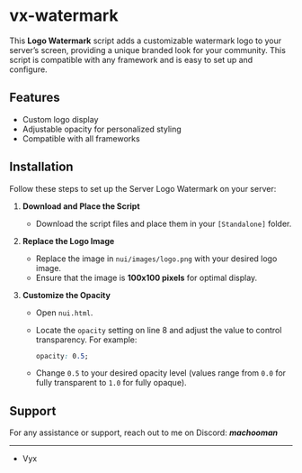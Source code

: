 # vx-watermark

This **Logo Watermark** script adds a customizable watermark logo to your server’s screen, providing a unique branded look for your community. This script is compatible with any framework and is easy to set up and configure.

## Features
- Custom logo display
- Adjustable opacity for personalized styling
- Compatible with all frameworks

## Installation

Follow these steps to set up the Server Logo Watermark on your server:

1. **Download and Place the Script**
   - Download the script files and place them in your `[Standalone]` folder.

2. **Replace the Logo Image**
   - Replace the image in `nui/images/logo.png` with your desired logo image.
   - Ensure that the image is **100x100 pixels** for optimal display.

3. **Customize the Opacity**
   - Open `nui.html`.
   - Locate the `opacity` setting on line 8 and adjust the value to control transparency. For example:

     ```css
     opacity: 0.5;
     ```

   - Change `0.5` to your desired opacity level (values range from `0.0` for fully transparent to `1.0` for fully opaque).

## Support
For any assistance or support, reach out to me on Discord: **_machooman_**

---
- Vyx
